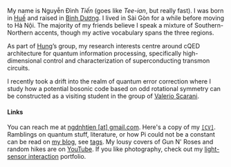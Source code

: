 My name is Nguyễn Đình *Tiến* (goes like *Tee-ian*, but really fast). I was born in [Huế](https://en.wikipedia.org/wiki/Huế) and raised in [Bình Dương](https://vi.wikipedia.org/wiki/Thủ_Dầu_Một). I lived in Sài Gòn for a while before moving to Hà Nội. The majority of my friends believe I speak a mixture of Southern-Northern accents, though my active vocabulary spans the three regions.

As part of [Hung](https://scholar.google.com/citations?hl=en&user=L_NTUcoAAAAJ)’s group, my research interests centre around cQED architecture for quantum information processing, specifically high-dimensional control and characterization of superconducting transmon circuits. 

I recently took a drift into the realm of quantum error correction where I study how a potential bosonic code based on odd rotational symmetry can be constructed as a visiting student in the group of [Valerio Scarani](https://sites.google.com/site/valeriosgroup/group-members?authuser=0).

#### Links

You can reach me at [ngdnhtien [at] gmail.com](mailto:ngdnhtien@gmail.com). Here's a copy of my [`[CV]`](/pdf/cv.pdf). Ramblings on quantum stuff, literature, or how Pi could not be a constant can be read on [my blog](/posts), see [tags](/tags). My lousy covers of Gun N' Roses and random hikes are on [YouTube](https://www.youtube.com/@ngdnhtien). If you like photography, check out my [light-sensor interaction](https://light-sensor-interaction.github.io) portfolio.
